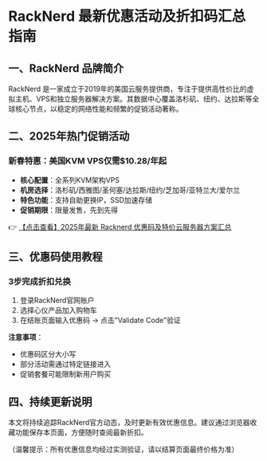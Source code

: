 # RackNerd 最新优惠活动及折扣码汇总指南

## 一、RackNerd 品牌简介
RackNerd 是一家成立于2019年的美国云服务提供商，专注于提供高性价比的虚拟主机、VPS和独立服务器解决方案。其数据中心覆盖洛杉矶、纽约、达拉斯等全球核心节点，以稳定的网络性能和频繁的促销活动著称。

## 二、2025年热门促销活动

### 新春特惠：美国KVM VPS仅需$10.28/年起
- **核心配置**：全系列KVM架构VPS
- **机房选择**：洛杉矶/西雅图/圣何塞/达拉斯/纽约/芝加哥/亚特兰大/爱尔兰
- **特色功能**：支持自助更换IP，SSD加速存储
- **促销期限**：限量发售，先到先得

👉 [【点击查看】2025年最新 Racknerd 优惠码及特价云服务器方案汇总](https://bit.ly/Rack_Nerd)

## 三、优惠码使用教程
### 3步完成折扣兑换
1. 登录RackNerd官网账户
2. 选择心仪产品加入购物车
3. 在结账页面输入优惠码 → 点击"Validate Code"验证

**注意事项**：
- 优惠码区分大小写
- 部分活动需通过特定链接进入
- 促销套餐可能限制新用户购买

## 四、持续更新说明
本文将持续追踪RackNerd官方动态，及时更新有效优惠信息。建议通过浏览器收藏功能保存本页面，方便随时查阅最新折扣。

（温馨提示：所有优惠信息均经过实测验证，请以结算页面最终价格为准）